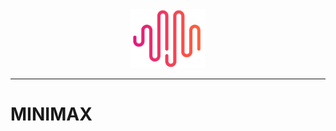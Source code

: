 <div align="center">
  <img src="20250114-235828.png" width="120px" alt="MiniMax-Text-01" />
</div>

<hr>

# MINIMAX

